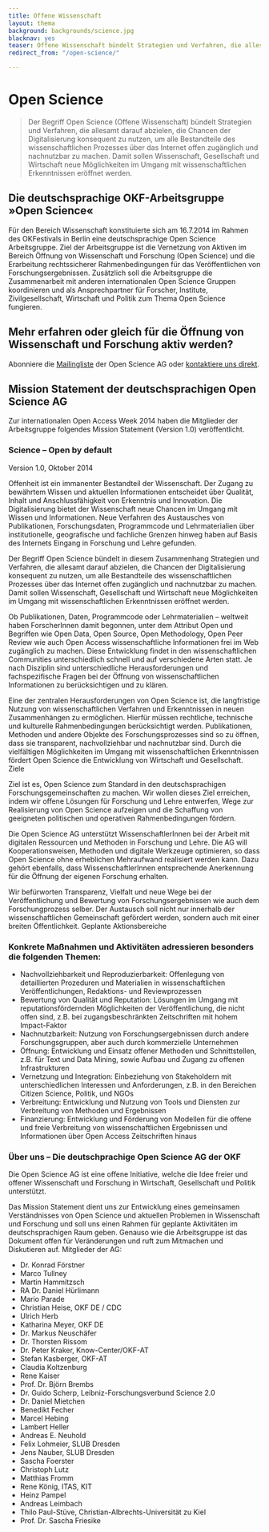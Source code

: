 ```yaml
---
title: Offene Wissenschaft
layout: thema
background: backgrounds/science.jpg
blacknav: yes
teaser: Offene Wissenschaft bündelt Strategien und Verfahren, die allesamt darauf abzielen, die Chancen der Digitalisierung konsequent zu nutzen, um alle Bestandteile des wissenschaftlichen Prozesses über das Internet offen und für die Gesamtgesellschaft zugänglich und nachnutzbar zu machen.
redirect_from: "/open-science/"

---
```


# Open Science

>Der Begriff Open Science (Offene Wissenschaft) bündelt Strategien und Verfahren, die allesamt darauf abzielen, die Chancen der Digitalisierung konsequent zu nutzen, um alle Bestandteile des wissenschaftlichen Prozesses über das Internet offen zugänglich und nachnutzbar zu machen. Damit sollen Wissenschaft, Gesellschaft und Wirtschaft neue Möglichkeiten im Umgang mit wissenschaftlichen Erkenntnissen eröffnet werden.

## Die deutschsprachige OKF-Arbeitsgruppe »Open Science«

Für den Bereich Wissenschaft konstituierte sich am 16.7.2014 im Rahmen des OKFestivals in Berlin eine deutschsprachige Open Science Arbeitsgruppe. Ziel der Arbeitsgruppe ist die Vernetzung von Aktiven im Bereich Öffnung von Wissenschaft und Forschung (Open Science) und die Erarbeitung rechtssicherer Rahmenbedingungen für das Veröffentlichen von Forschungsergebnissen. Zusätzlich soll die Arbeitsgruppe die Zusammenarbeit mit anderen internationalen Open Science Gruppen koordinieren und als Ansprechpartner für Forscher, Institute, Zivilgesellschaft, Wirtschaft und Politik zum Thema Open Science fungieren.

## Mehr erfahren oder gleich für die Öffnung von Wissenschaft und Forschung aktiv werden?

Abonniere die [Mailingliste](https://lists.okfn.org/mailman/listinfo/open-science-de) der Open Science AG oder [kontaktiere uns direkt](mailto:info@okfn.de).

## Mission Statement der deutschsprachigen Open Science AG

Zur internationalen Open Access Week 2014 haben die Mitglieder der Arbeitsgruppe folgendes Mission Statement (Version 1.0) veröffentlicht.

### Science – Open by default
Version 1.0, Oktober 2014

Offenheit ist ein immanenter Bestandteil der Wissenschaft. Der Zugang zu bewährtem Wissen und aktuellen Informationen entscheidet über Qualität, Inhalt und Anschlussfähigkeit von Erkenntnis und Innovation. Die Digitalisierung bietet der Wissenschaft neue Chancen im Umgang mit Wissen und Informationen. Neue Verfahren des Austausches von Publikationen, Forschungsdaten, Programmcode und Lehrmaterialien über institutionelle, geografische und fachliche Grenzen hinweg haben auf Basis des Internets Eingang in Forschung und Lehre gefunden.

Der Begriff Open Science bündelt in diesem Zusammenhang Strategien und Verfahren, die allesamt darauf abzielen, die Chancen der Digitalisierung konsequent zu nutzen, um alle Bestandteile des wissenschaftlichen Prozesses über das Internet offen zugänglich und nachnutzbar zu machen. Damit sollen Wissenschaft, Gesellschaft und Wirtschaft neue Möglichkeiten im Umgang mit wissenschaftlichen Erkenntnissen eröffnet werden.

Ob Publikationen, Daten, Programmcode oder Lehrmaterialien – weltweit haben ForscherInnen damit begonnen, unter dem Attribut Open und Begriffen wie Open Data, Open Source, Open Methodology, Open Peer Review wie auch Open Access wissenschaftliche Informationen frei im Web zugänglich zu machen. Diese Entwicklung findet in den wissenschaftlichen Communities unterschiedlich schnell und auf verschiedene Arten statt. Je nach Disziplin sind unterschiedliche Herausforderungen und fachspezifische Fragen bei der Öffnung von wissenschaftlichen Informationen zu berücksichtigen und zu klären.

Eine der zentralen Herausforderungen von Open Science ist, die langfristige Nutzung von wissenschaftlichen Verfahren und Erkenntnissen in neuen Zusammenhängen zu ermöglichen. Hierfür müssen rechtliche, technische und kulturelle Rahmenbedingungen berücksichtigt werden. Publikationen, Methoden und andere Objekte des Forschungsprozesses sind so zu öffnen, dass sie transparent, nachvollziehbar und nachnutzbar sind. Durch die vielfältigen Möglichkeiten im Umgang mit wissenschaftlichen Erkenntnissen fördert Open Science die Entwicklung von Wirtschaft und Gesellschaft.
Ziele

Ziel ist es, Open Science zum Standard in den deutschsprachigen Forschungsgemeinschaften zu machen. Wir wollen dieses Ziel erreichen, indem wir offene Lösungen für Forschung und Lehre entwerfen, Wege zur Realisierung von Open Science aufzeigen und die Schaffung von geeigneten politischen und operativen Rahmenbedingungen fördern.

Die Open Science AG unterstützt WissenschaftlerInnen bei der Arbeit mit digitalen Ressourcen und Methoden in Forschung und Lehre. Die AG will Kooperationsweisen, Methoden und digitale Werkzeuge optimieren, so dass Open Science ohne erheblichen Mehraufwand realisiert werden kann. Dazu gehört ebenfalls, dass WissenschaftlerInnen entsprechende Anerkennung für die Öffnung der eigenen Forschung erhalten.

Wir befürworten Transparenz, Vielfalt und neue Wege bei der Veröffentlichung und Bewertung von Forschungsergebnissen wie auch dem Forschungprozess selber. Der Austausch soll nicht nur innerhalb der wissenschaftlichen Gemeinschaft gefördert werden, sondern auch mit einer breiten Öffentlichkeit.
Geplante Aktionsbereiche

### Konkrete Maßnahmen und Aktivitäten adressieren besonders die folgenden Themen:

* Nachvollziehbarkeit und Reproduzierbarkeit: Offenlegung von detaillierten Prozeduren und Materialien in wissenschaftlichen Veröffentlichungen, Redaktions- und Reviewprozessen
* Bewertung von Qualität und Reputation: Lösungen im Umgang mit reputationsfördernden Möglichkeiten der Veröffentlichung, die nicht offen sind, z.B. bei zugangsbeschränkten Zeitschriften mit hohem Impact-Faktor
* Nachnutzbarkeit: Nutzung von Forschungsergebnissen durch andere Forschungsgruppen, aber auch durch kommerzielle Unternehmen
* Öffnung: Entwicklung und Einsatz offener Methoden und Schnittstellen, z.B. für Text und Data Mining, sowie Aufbau und Zugang zu offenen Infrastrukturen
* Vernetzung und Integration: Einbeziehung von Stakeholdern mit unterschiedlichen Interessen und Anforderungen, z.B. in den Bereichen Citizen Science, Politik, und NGOs
* Verbreitung: Entwicklung und Nutzung von Tools und Diensten zur Verbreitung von Methoden und Ergebnissen
* Finanzierung: Entwicklung und Förderung von Modellen für die offene und freie Verbreitung von wissenschaftlichen Ergebnissen und Informationen über Open Access Zeitschriften hinaus

### Über uns – Die deutschprachige Open Science AG der OKF

Die Open Science AG ist eine offene Initiative, welche die Idee freier und offener Wissenschaft und Forschung in Wirtschaft, Gesellschaft und Politik unterstützt.

Das Mission Statement dient uns zur Entwicklung eines gemeinsamen Verständnisses von Open Science und aktuellen Problemen in Wissenschaft und Forschung und soll uns einen Rahmen für geplante Aktivitäten im deutschsprachigen Raum geben. Genauso wie die Arbeitsgruppe ist das Dokument offen für Veränderungen und ruft zum Mitmachen und Diskutieren auf.
Mitglieder der AG:

* Dr. Konrad Förstner
* Marco Tullney
* Martin Hammitzsch
* RA Dr. Daniel Hürlimann
* Mario Parade
* Christian Heise, OKF DE / CDC
* Ulrich Herb
* Katharina Meyer, OKF DE
* Dr. Markus Neuschäfer
* Dr. Thorsten Rissom
* Dr. Peter Kraker, Know-Center/OKF-AT
* Stefan Kasberger, OKF-AT
* Claudia Koltzenburg
* Rene Kaiser
* Prof. Dr. Björn Brembs
* Dr. Guido Scherp, Leibniz-Forschungsverbund Science 2.0
* Dr. Daniel Mietchen
* Benedikt Fecher
* Marcel Hebing
* Lambert Heller
* Andreas E. Neuhold
* Felix Lohmeier, SLUB Dresden
* Jens Nauber, SLUB Dresden
* Sascha Foerster
* Christoph Lutz
* Matthias Fromm
* Rene König, ITAS, KIT
* Heinz Pampel
* Andreas Leimbach
* Thilo Paul-Stüve, Christian-Albrechts-Universität zu Kiel
* Prof. Dr. Sascha Friesike
